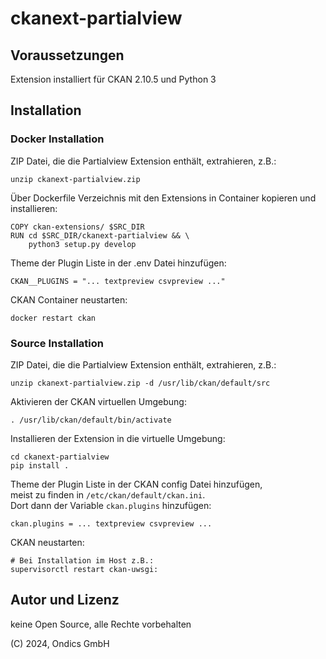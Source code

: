 # ckanext-partialview

## Voraussetzungen
Extension installiert für CKAN 2.10.5 und Python 3

## Installation

### Docker Installation

ZIP Datei, die die Partialview Extension enthält, extrahieren, z.B.:

    unzip ckanext-partialview.zip

Über Dockerfile Verzeichnis mit den Extensions in Container kopieren und installieren:

    COPY ckan-extensions/ $SRC_DIR
    RUN cd $SRC_DIR/ckanext-partialview && \
        python3 setup.py develop

Theme der Plugin Liste in der .env Datei hinzufügen:

    CKAN__PLUGINS = "... textpreview csvpreview ..."

CKAN Container neustarten:

    docker restart ckan

### Source Installation

ZIP Datei, die die Partialview Extension enthält, extrahieren, z.B.:

    unzip ckanext-partialview.zip -d /usr/lib/ckan/default/src

Aktivieren der CKAN virtuellen Umgebung:

    . /usr/lib/ckan/default/bin/activate

Installieren der Extension in die virtuelle Umgebung:

    cd ckanext-partialview
    pip install .

Theme der Plugin Liste in der CKAN config Datei hinzufügen,  
meist zu finden in `/etc/ckan/default/ckan.ini`.  
Dort dann der Variable `ckan.plugins` hinzufügen:

    ckan.plugins = ... textpreview csvpreview ...

CKAN neustarten:

    # Bei Installation im Host z.B.:
    supervisorctl restart ckan-uwsgi:
    

## Autor und Lizenz

keine Open Source, alle Rechte vorbehalten

(C) 2024, Ondics GmbH